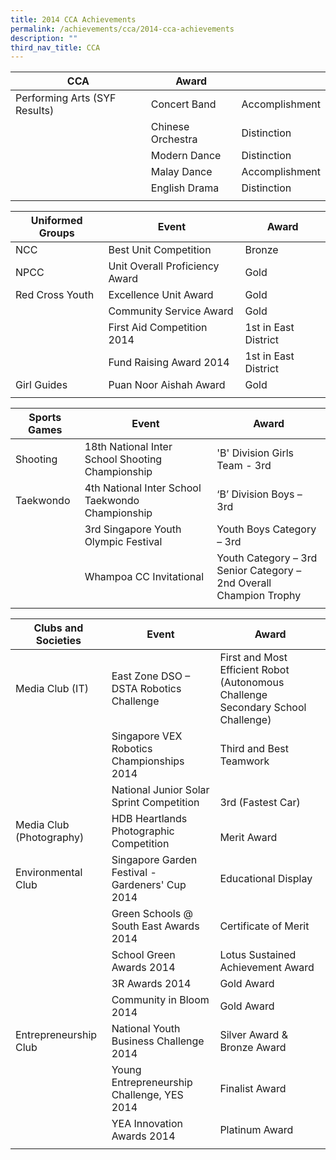 ```yaml
---
title: 2014 CCA Achievements
permalink: /achievements/cca/2014-cca-achievements
description: ""
third_nav_title: CCA
---
```

| CCA | Award |  |
|---|---|---|
| Performing Arts (SYF Results) | Concert Band | Accomplishment |
|  | Chinese Orchestra | Distinction |
|  | Modern Dance | Distinction |
|  | Malay Dance | Accomplishment |
|  | English Drama | Distinction |
| | | |

| Uniformed Groups | Event | Award |
| --- | --- | --- |
| NCC | Best Unit Competition | Bronze |
| NPCC | Unit Overall Proficiency Award | Gold |
| Red Cross Youth | Excellence Unit Award | Gold |
|  | Community Service Award | Gold |
|  | First Aid Competition 2014 | 1st in East District |
|  | Fund Raising Award 2014 | 1st in East District |
| Girl Guides | Puan Noor Aishah Award | Gold |
| | | | 

| Sports Games | Event | Award |
|---|---|---|
| Shooting | 18th National Inter School Shooting Championship | 'B' Division Girls Team - 3rd |
| Taekwondo | 4th National Inter School Taekwondo Championship | ‘B’ Division Boys – 3rd |
|  | 3rd Singapore Youth Olympic Festival | Youth Boys Category – 3rd |
|  | Whampoa CC Invitational | Youth Category – 3rd<br>Senior Category – 2nd Overall Champion Trophy |
| | | | 

| Clubs and Societies | Event | Award |
|---|---|---|
| Media Club (IT) | East Zone DSO – DSTA Robotics Challenge | First and Most Efficient Robot (Autonomous Challenge Secondary School Challenge) |
|  | Singapore VEX Robotics Championships 2014 | Third and Best Teamwork |
|  | National Junior Solar Sprint Competition | <br>3rd (Fastest Car) |
| Media Club (Photography) | HDB Heartlands Photographic Competition | <br>Merit Award |
| Environmental Club | Singapore Garden Festival - Gardeners' Cup 2014 | Educational Display |
|  | Green Schools @ South East Awards 2014 | Certificate of Merit |
|  | School Green Awards 2014 | Lotus Sustained Achievement Award |
|  | 3R Awards 2014 | Gold Award |
|  | Community in Bloom 2014 | Gold Award |
| Entrepreneurship Club | National Youth Business Challenge 2014 | Silver Award & Bronze Award |
|  | Young Entrepreneurship Challenge, YES 2014 | Finalist Award |
|  | YEA Innovation Awards 2014 | Platinum Award |
| | | |